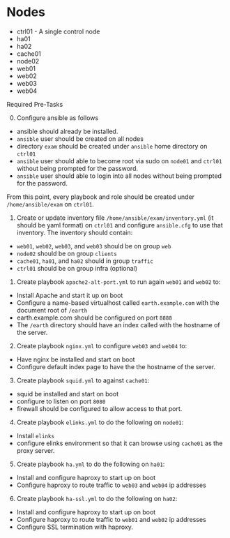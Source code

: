 # Nodes

- ctrl01 - A single control node
- ha01
- ha02
- cache01
- node02
- web01
- web02
- web03
- web04

Required Pre-Tasks

0.  Configure ansible as follows

  - ansible should already be installed.
  - `ansible` user should be created on all nodes
  - directory `exam` should be created under `ansible` home directory on `ctrl01`
  - `ansible` user should able to become root via sudo on `node01` and `ctrl01` without being prompted for the password.
  - `ansible` user should able to login into all nodes without being prompted for the password.

From this point, every playbook and role should be created under `/home/ansible/exam` on `ctrl01`.

1. Create or update inventory file `/home/ansible/exam/inventory.yml` (it should be yaml format) on `ctrl01` and configure `ansible.cfg` to use that inventory. The inventory should contain:

- `web01`, `web02`, `web03`,  and `web03` should be on group `web`
- `node02` should be on group `clients`
- `cache01`, `ha01`, and `ha02` should in group `traffic`
- `ctrl01` should be on group infra (optional)

1. Create playbook `apache2-alt-port.yml` to run again `web01` and `web02` to:

- Install Apache and start it up on boot
- Configure a name-based virtualhost called `earth.example.com` with the document root of `/earth`
- earth.example.com should be configured on port `8888`
- The `/earth` directory should have an index called with the hostname of the server.

2. Create playbook `nginx.yml` to configure `web03` and `web04` to:

- Have nginx be installed and start on boot
- Configure default index page to have the the hostname of the server.

3. Create playbook `squid.yml` to against `cache01`:

- squid be installed and start on boot
- configure to listen on port `8080`
- firewall should be configured to allow access to that port.

4. Create playbook `elinks.yml` to do the following on  `node01`:

- Install `elinks`
- configure elinks environment so that it can browse using `cache01` as the proxy server.

5. Create playbook `ha.yml` to do the following on `ha01`:

- Install and configure haproxy to start up on boot
- Configure haproxy to route traffic to `web03` and `web04` ip addresses

6. Create playbook `ha-ssl.yml` to do the following on `ha02`:

- Install and configure haproxy to start up on boot
- Configure haproxy to route traffic to `web01` and `web02` ip addresses
- Configure SSL termination with haproxy.
